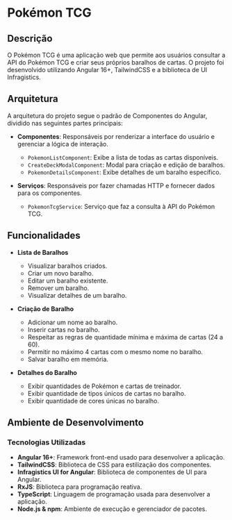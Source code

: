 # Pokémon TCG 

## Descrição

O Pokémon TCG é uma aplicação web que permite aos usuários consultar a API do Pokémon TCG e criar seus próprios baralhos de cartas. O projeto foi desenvolvido utilizando Angular 16+, TailwindCSS e a biblioteca de UI Infragistics.

## Arquitetura

A arquitetura do projeto segue o padrão de Componentes do Angular, dividido nas seguintes partes principais:

- **Componentes**: Responsáveis por renderizar a interface do usuário e gerenciar a lógica de interação.
  - `PokemonListComponent`: Exibe a lista de todas as cartas disponíveis.
  - `CreateDeckModalComponent`: Modal para criação e edição de baralhos.
  - `PokemonDetailsComponent`: Exibe detalhes de um baralho específico.

- **Serviços**: Responsáveis por fazer chamadas HTTP e fornecer dados para os componentes.
  - `PokemonTcgService`: Serviço que faz a consulta à API do Pokémon TCG.

## Funcionalidades

- **Lista de Baralhos**
  - Visualizar baralhos criados.
  - Criar um novo baralho.
  - Editar um baralho existente.
  - Remover um baralho.
  - Visualizar detalhes de um baralho.

- **Criação de Baralho**
  - Adicionar um nome ao baralho.
  - Inserir cartas no baralho.
  - Respeitar as regras de quantidade mínima e máxima de cartas (24 a 60).
  - Permitir no máximo 4 cartas com o mesmo nome no baralho.
  - Salvar baralho em memória.

- **Detalhes do Baralho**
  - Exibir quantidades de Pokémon e cartas de treinador.
  - Exibir quantidade de tipos únicos de cartas no baralho.
  - Exibir quantidade de cores únicas no baralho.

## Ambiente de Desenvolvimento

### Tecnologias Utilizadas

- **Angular 16+**: Framework front-end usado para desenvolver a aplicação.
- **TailwindCSS**: Biblioteca de CSS para estilização dos componentes.
- **Infragistics UI for Angular**: Biblioteca de componentes de UI para Angular.
- **RxJS**: Biblioteca para programação reativa.
- **TypeScript**: Linguagem de programação usada para desenvolver a aplicação.
- **Node.js & npm**: Ambiente de execução e gerenciador de pacotes.


